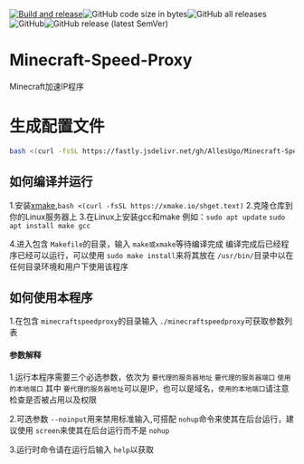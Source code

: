 [![Build and release](https://github.com/AllesUgo/Minecraft-Speed-Proxy/actions/workflows/release.yaml/badge.svg)](https://github.com/AllesUgo/Minecraft-Speed-Proxy/actions/workflows/release.yaml)![GitHub code size in bytes](https://img.shields.io/github/languages/code-size/AllesUgo/Minecraft-Speed-Proxy)![GitHub all releases](https://img.shields.io/github/downloads/AllesUgo/Minecraft-Speed-Proxy/total)![GitHub](https://img.shields.io/github/license/AllesUgo/Minecraft-Speed-Proxy)![GitHub release (latest SemVer)](https://img.shields.io/github/v/release/AllesUgo/Minecraft-Speed-Proxy)
# Minecraft-Speed-Proxy

Minecraft加速IP程序

# 生成配置文件

```bash
bash <(curl -fsSL https://fastly.jsdelivr.net/gh/AllesUgo/Minecraft-Speed-Proxy@master/scripts/config.sh )
```

## 如何编译并运行

1.安装[xmake](https://github.com/xmake-io/xmake),`bash <(curl -fsSL https://xmake.io/shget.text)`
2.克隆仓库到你的Linux服务器上
3.在Linux上安装gcc和make
    例如：`sudo apt update`
    `sudo apt install make gcc`

4.进入包含 `Makefile`的目录，输入 `make或xmake`等待编译完成
编译完成后已经程序已经可以运行，可以使用 `sudo make install`来将其放在 `/usr/bin/`目录中以在任何目录环境和用户下使用该程序

## 如何使用本程序

1.在包含 `minecraftspeedproxy`的目录输入 `./minecraftspeedproxy`可获取参数列表

#### 参数解释

1.运行本程序需要三个必选参数，依次为 `要代理的服务器地址` `要代理的服务器端口` `使用的本地端口`
其中 `要代理的服务器地址`可以是IP，也可以是域名，`使用的本地端口`请注意检查是否被占用以及权限

2.可选参数 `--noinput`用来禁用标准输入,可搭配 `nohup`命令来使其在后台运行，建议使用 `screen`来使其在后台运行而不是 `nohup`

3.运行时命令请在运行后输入 `help`以获取
